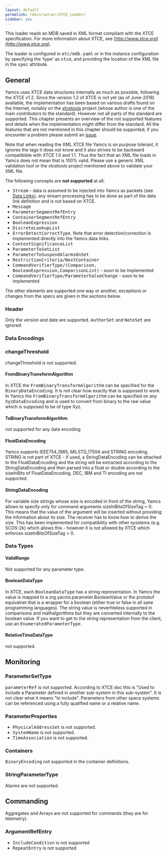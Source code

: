 ```yaml
---
layout: default
permalink: /docs/server/XTCE_Loader/
sidebar: yes
---
```


This loader reads an MDB saved in XML format compliant with the XTCE specification. For more information about XTCE, see [http://www.xtce.org](http://www.xtce.org).

The loader is configured in <tt>etc/mdb.yaml</tt> or in the instance configuration by specifying the 'type' as <tt>xtce</tt>, and providing the location of the XML file in the <tt>spec</tt> attribute.

## General

Yamcs uses XTCE data structures internally as much as possible, following the XTCE v1.2. Since the version 1.2 of XTCE is not yet (as of June-2018) available, the implementation has been based on various drafts found on the Internet, notably on the [xtcetools](https://gitlab.com/dovereem/xtcetools) project (whose author is one of the main contributors to the standard).
However not all parts of the standard are supported. This chapter presents an overview of the not supported features and details when the implementation might differ from the standard. All the features that are not mentioned in this chapter should be supported; if you encounter a problem please submit an [issue](https://github.com/yamcs/yamcs/issues/new).

Note that when reading the XML XTCE file Yamcs is on purpose tolerant, it ignores the tags it does not know and it also strives to be backward compatibible with XTCE 1.0 and 1.1. Thus the fact that an XML file loads in Yamcs does not mean that is 100% valid. Please use a generic XML validation tool or the xtcetools project mentioned above to validate your XML file.


The following concepts are <b>not supported</b> at all:
* <tt>Stream</tt> - data is assumed to be injected into Yamcs as packets (see [Data Links](/docs/server/Data_Link_Initialiser/)), any stream processing has to be done as part of the data link definition and is not based on XTCE. 
* <tt>Message</tt>
* <tt>ParameterSegmentRefEntry</tt>
* <tt>ContainerSegmentRefEntry</tt>
* <tt>BooleanExpression</tt>
* <tt>DiscreteLookupList</tt>
* <tt>ErrorDetectCorrectType</tt>. Note that error detection/correction is implemented directly into the Yamcs data links.
* <tt>ContextSignificanceList</tt>
* <tt>ParameterToSetList</tt>
* <tt>ParameterToSuspendAlarmsOnSet</tt>
* <tt>RestrictionCriteria/NextContainer</tt>
* <tt>CommandVerifierType/(Comparison, BooleanExpression,ComparisonList)</tt> - soon to be implemented
* <tt>CommandVerifierType/ParameterValueChange</tt> - soon to be implemented

The other elements are supported one way or another, exceptions or changes from the specs are given in the sections below.


### Header
Only the version and date are supported. <tt>AuthorSet</tt> and <tt>NoteSet</tt> are ignored.


### Data Encodings

### changeThreshold
changeThreshold is not supported.


#### FromBinaryTransformAlgorithm
In XTCE the <tt>FromBinaryTransformAlgorithm</tt> can be specified for the <tt>BinaryDataEncoding</tt>. It is not clear how exactly that is supposed to work. In Yamcs the <tt>FromBinaryTransformAlgorithm</tt> can be specified on any <tt>XyzDataEncoding</tt> and is used to convert from binary to the raw value which is supposed to be of type Xyz.

#### ToBinaryTransformAlgorithm
not supported for any data encoding

#### FloatDataEncoding
Yamcs supports IEEE754_1985, MILSTD_1750A and STRING encoding. STRING is not part of XTCE - if used, a StringDataEncoding can be attached to the FloatDataEncoding and the string will be extracted according to the StringDataEncoding and then parsed into a float or double according to the sizeInBits of FloatDataEncoding. DEC, IBM and TI encoding are not supported.

#### StringDataEncoding
For variable size strings whose size is encoded in front of the string, Yamcs allows to specify only for command arguments sizeInBitsOfSizeTag = 0. This means that the value of the argument will be inserted without providing the information about its size. The receiver has to know how to derive the size. This has been implemented for compatibility with other sysstems (e.g. SCOS-2k) which allows this - however it is not allowed by XTCE which enforces sizeInBitsOfSizeTag > 0. 

### Data Types

#### ValidRange
Not supported for any parameter type.

#### BooleanDataType
In XTCE, each <tt>BooleanDataType</tt> has a string representation. In Yamcs the value is mapped to a org.yacms.parameter.BooleanValue or the protobuf equivalnet that is a wrapper for a boolean (either true or false in all sane programming languages). The string value is neverhteless supported in comparisons and mathalgorithms but they are converted internally to the boolean value. If you want to get to the string representation from the client, use an <tt>EnumeratedParameterType</tt>.


#### RelativeTimeDataType
not supported.


## Monitoring

### ParameterSetType
<tt>parameterRef</tt> is not supported. According to XTCE doc this is "Used to include a Parameter defined in another sub-system in this sub-system". It is not clear what it means "to include". Parameters from other space systems can be referenced using a fully qualified name or a relative name.

### ParameterProperties
* <tt>PhysicalAddressSet</tt> is not supported.
* <tt>SystemName</tt> is not supported.
* <tt>TimeAssociation</tt> is not supported.


### Containers
<tt>BinaryEncoding</tt> not supported in the container definitions.


### StringParameterType
Alarms are not supported.

## Commanding

Aggregates and Arrays are not supported for commands (they are for telemetry).

### ArgumentRefEntry
* <tt>IncludeCondition</tt> is not supported
* <tt>RepeatEntry</tt> is not supported

